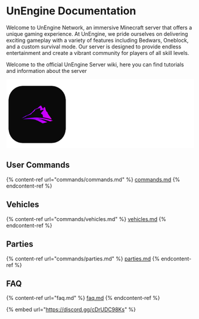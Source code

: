 # UnEngine Documentation

Welcome to UnEngine Network, an immersive Minecraft server that offers a unique gaming experience. At UnEngine, we pride ourselves on delivering exciting gameplay with a variety of features including Bedwars, Oneblock, and a custom survival mode. Our server is designed to provide endless entertainment and create a vibrant community for players of all skill levels.

Welcome to the official UnEngine Server wiki, here you can find tutorials and information about the server



![Advanced Survival](.gitbook/assets/Untitled.png)

## User Commands

{% content-ref url="commands/commands.md" %}
[commands.md](commands/commands.md)
{% endcontent-ref %}

## Vehicles

{% content-ref url="commands/vehicles.md" %}
[vehicles.md](commands/vehicles.md)
{% endcontent-ref %}

## Parties

{% content-ref url="commands/parties.md" %}
[parties.md](commands/parties.md)
{% endcontent-ref %}

## FAQ

{% content-ref url="faq.md" %}
[faq.md](faq.md)
{% endcontent-ref %}

{% embed url="https://discord.gg/cDrUDC98Ks" %}

